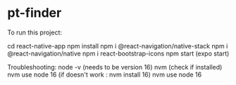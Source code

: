 # pt-finder

To run this project:

cd react-native-app
npm install
npm i @react-navigation/native-stack
npm i @react-navigation/native
npm i react-bootstrap-icons
npm start (expo start)

Troubleshooting:
node -v (needs to be version 16)
nvm (check if installed)
nvm use node 16 (if doesn't work : nvm install 16)
nvm use node 16
